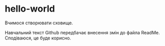 # hello-world
Вчимося створювати сховище.


Навчальний текст Github передбачає внесення змін до файла ReadMe.
Сподіваюся, це буде корисно.

